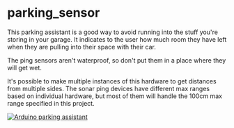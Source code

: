 # parking_sensor

This parking assistant is a good way to avoid running into the stuff you're storing in your garage. It indicates to the user how much room they have left when they are pulling into their space with their car.

The ping sensors aren't waterproof, so don't put them in a place where they will get wet.

It's possible to make multiple instances of this hardware to get distances from multiple sides. The sonar ping devices have different max ranges based on individual hardware, but most of them will handle the 100cm max range specified in this project.

[![Arduino parking assistant](https://img.youtube.com/vi/wfG2-VHoKhY/0.jpg)](https://youtu.be/wfG2-VHoKhY)
